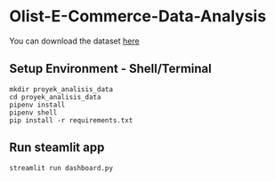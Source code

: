 # Olist-E-Commerce-Data-Analysis
You can download the dataset <a href="https://www.kaggle.com/datasets/olistbr/brazilian-ecommerce">here</a> 

## Setup Environment - Shell/Terminal
```
mkdir proyek_analisis_data
cd proyek_analisis_data
pipenv install
pipenv shell
pip install -r requirements.txt
```

## Run steamlit app
```
streamlit run dashboard.py
```
